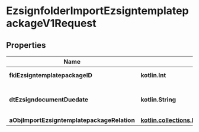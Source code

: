 
# EzsignfolderImportEzsigntemplatepackageV1Request

## Properties
| Name | Type | Description | Notes |
| ------------ | ------------- | ------------- | ------------- |
| **fkiEzsigntemplatepackageID** | **kotlin.Int** | The unique ID of the Ezsigntemplatepackage |  |
| **dtEzsigndocumentDuedate** | **kotlin.String** | The maximum date and time at which the Ezsigndocument can be signed. |  |
| **aObjImportEzsigntemplatepackageRelation** | [**kotlin.collections.List&lt;CustomImportEzsigntemplatepackageRelationRequest&gt;**](CustomImportEzsigntemplatepackageRelationRequest.md) |  |  |



